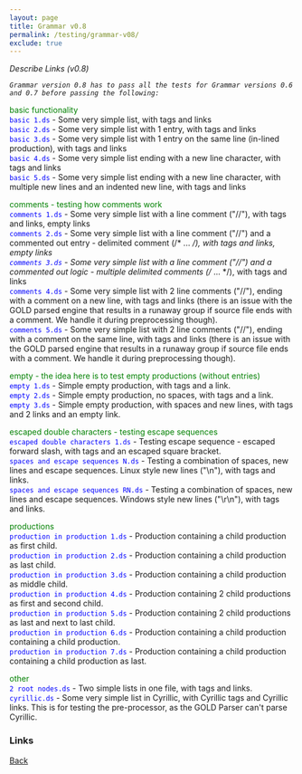 ```yaml
---
layout: page
title: Grammar v0.8
permalink: /testing/grammar-v08/
exclude: true
---
```

_Describe Links (v0.8)_

<span style="font-style: italic;">```Grammar version 0.8 has to pass all the tests for Grammar versions 0.6 and 0.7 before passing the following:```</span><br>


<span style="color:green">basic functionality</span><br>
<span style="color:blue">```basic 1.ds```</span> - Some very simple list, with tags and links<br>
<span style="color:blue">```basic 2.ds```</span> - Some very simple list with 1 entry, with tags and links<br>
<span style="color:blue">```basic 3.ds```</span> - Some very simple list with 1 entry on the same line (in-lined production), with tags and links<br>
<span style="color:blue">```basic 4.ds```</span>  - Some very simple list ending with a new line character, with tags and links<br>
<span style="color:blue">```basic 5.ds```</span>  - Some very simple list ending with a new line character, with multiple new lines and an indented new line, with tags and links<br>


<span style="color:green">comments - testing how comments work</span><br>
<span style="color:blue">```comments 1.ds```</span> - Some very simple list with a line comment ("//"), with tags and links, empty links<br>
<span style="color:blue">```comments 2.ds```</span> - Some very simple list with a line comment ("//") and a commented out entry - delimited comment (/* ... */), with tags and links, empty links<br>
<span style="color:blue">```comments 3.ds```</span> - Some very simple list with a line comment ("//") and a commented out logic - multiple delimited comments (/* ... */), with tags and links<br>
<span style="color:blue">```comments 4.ds```</span> - Some very simple list with 2 line comments ("//"), ending with a comment on a new line, with tags and links (there is an issue with the GOLD parsed engine that results in a runaway group if source file ends with a comment. We handle it during preprocessing though).<br>
<span style="color:blue">```comments 5.ds```</span> - Some very simple list with 2 line comments ("//"), ending with a comment on the same line, with tags and links (there is an issue with the GOLD parsed engine that results in a runaway group if source file ends with a comment. We handle it during preprocessing though).<br>


<span style="color:green">empty - the idea here is to test empty productions (without entries)</span><br>
<span style="color:blue">```empty 1.ds```</span> - Simple empty production, with tags and a link.<br>
<span style="color:blue">```empty 2.ds```</span> - Simple empty production, no spaces, with tags and a link.<br>
<span style="color:blue">```empty 3.ds```</span> - Simple empty production, with spaces and new lines, with tags and 2 links and an empty link.<br>


<span style="color:green">escaped double characters - testing escape sequences</span><br>
<span style="color:blue">```escaped double characters 1.ds```</span> - Testing escape sequence - escaped forward slash, with tags and an escaped square bracket.<br>
<span style="color:blue">```spaces and escape sequences N.ds```</span> - Testing a combination of spaces, new lines and escape sequences. Linux style new lines ("\n"), with tags and links.<br>
<span style="color:blue">```spaces and escape sequences RN.ds```</span> - Testing a combination of spaces, new lines and escape sequences. Windows style new lines ("\r\n"), with tags and links.<br>


<span style="color:green">productions</span><br>
<span style="color:blue">```production in production 1.ds```</span> - Production containing a child production as first child.<br>
<span style="color:blue">```production in production 2.ds```</span> - Production containing a child production as last child.<br>
<span style="color:blue">```production in production 3.ds```</span> - Production containing a child production as middle child.<br>
<span style="color:blue">```production in production 4.ds```</span> - Production containing 2 child productions as first and second child.<br>
<span style="color:blue">```production in production 5.ds```</span> - Production containing 2 child productions as last and next to last child.<br>
<span style="color:blue">```production in production 6.ds```</span> - Production containing a child production containing a child production.<br>
<span style="color:blue">```production in production 7.ds```</span> - Production containing a child production containing a child production as last.<br>


<span style="color:green">other</span><br>
<span style="color:blue">```2 root nodes.ds```</span> - Two simple lists in one file, with tags and links.<br>
<span style="color:blue">```cyrillic.ds```</span> - Some very simple list in Cyrillic, with Cyrillic tags and Cyrillic links. This is for testing the pre-processor, as the GOLD Parser can't parse Cyrillic.


### Links
[Back](/testing)